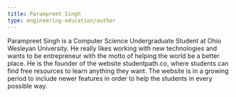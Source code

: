 ```yaml
---
title: Parampreet Singh
type: engineering-education/author
---
```

Parampreet Singh is a Computer Science Undergraduate Student at Ohio Wesleyan University. He really likes working with new technologies and wants to be entrepreneur with the motto of helping the world be a better place.
He is the founder of the website studentpath.co, where students can find free resources to learn anything they want. The website is in a growing period to include newer features in order to help the students in every possible way.
